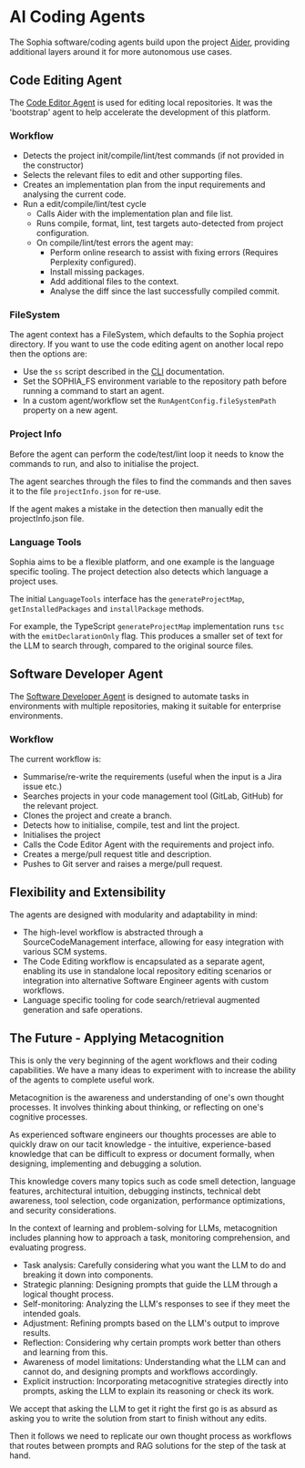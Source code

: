 # AI Coding Agents

The Sophia software/coding agents build upon the project [Aider](https://aider.chat/), providing additional layers around it for more autonomous use cases.

## Code Editing Agent

The [Code Editor Agent](https://github.com/TrafficGuard/nous/blob/main/src/swe/codeEditingAgent.ts) is used for editing local repositories. It was the 'bootstrap' agent to help accelerate the development of this platform.

### Workflow

- Detects the project init/compile/lint/test commands (if not provided in the constructor)
- Selects the relevant files to edit and other supporting files.
- Creates an implementation plan from the input requirements and analysing the current code.
- Run a edit/compile/lint/test cycle
    - Calls Aider with the implementation plan and file list.
    - Runs compile, format, lint, test targets auto-detected from project configuration.
    - On compile/lint/test errors the agent may:
        - Perform online research to assist with fixing errors (Requires Perplexity configured).
        - Install missing packages.
        - Add additional files to the context.
        - Analyse the diff since the last successfully compiled commit.

### FileSystem

The agent context has a FileSystem, which defaults to the Sophia project directory. If you want to use the code editing agent
on another local repo then the options are:

- Use the `ss` script described in the [CLI](cli.md) documentation.
- Set the SOPHIA_FS environment variable to the repository path before running a command to start an agent.
- In a custom agent/workflow set the `RunAgentConfig.fileSystemPath` property on a new agent.

### Project Info

Before the agent can perform the code/test/lint loop it needs to know the commands to run, and also to initialise the project.

The agent searches through the files to find the commands and then saves it to the file `projectInfo.json` for re-use.

If the agent makes a mistake in the detection then manually edit the projectInfo.json file.

### Language Tools
 
Sophia aims to be a flexible platform, and one example is the language specific tooling. The project detection also detects which language a project uses.

The initial `LanguageTools` interface has the `generateProjectMap`, `getInstalledPackages` and `installPackage` methods.

For example, the TypeScript `generateProjectMap` implementation runs `tsc` with the `emitDeclarationOnly` flag. This produces a smaller set of text for the LLM to search through, compared to the original source files.


## Software Developer Agent

The [Software Developer Agent](https://github.com/TrafficGuard/nous/blob/main/src/swe/softwareDeveloperAgent.ts) is designed to automate tasks in environments with multiple repositories, making it suitable for enterprise environments. 

### Workflow

The current workflow is:

- Summarise/re-write the requirements (useful when the input is a Jira issue etc.)
- Searches projects in your code management tool (GitLab, GitHub) for the relevant project.
- Clones the project and create a branch.
- Detects how to initialise, compile, test and lint the project.
- Initialises the project
- Calls the Code Editor Agent with the requirements and project info.
- Creates a merge/pull request title and description.
- Pushes to Git server and raises a merge/pull request.


## Flexibility and Extensibility

The agents are designed with modularity and adaptability in mind:

- The high-level workflow is abstracted through a SourceCodeManagement interface, allowing for easy integration with various SCM systems.
- The Code Editing workflow is encapsulated as a separate agent, enabling its use in standalone local repository editing scenarios or integration into alternative Software Engineer agents with custom workflows.
- Language specific tooling for code search/retrieval augmented generation and safe operations.

## The Future - Applying Metacognition

This is only the very beginning of the agent workflows and their coding capabilities. We have a many ideas to experiment with to increase the ability of the agents to complete useful work.

Metacognition is the awareness and understanding of one's own thought processes. It involves thinking about thinking, or reflecting on one's cognitive processes.

As experienced software engineers our thoughts processes are able to quickly draw on our tacit knowledge - the intuitive, experience-based knowledge that can be difficult to express or document formally, when designing, implementing and debugging a solution.

This knowledge covers many topics such as code smell detection, language features, architectural intuition, debugging instincts, technical debt awareness, tool selection, code organization, performance optimizations, and security considerations.

In the context of learning and problem-solving for LLMs, metacognition includes planning how to approach a task, monitoring comprehension, and evaluating progress.

- Task analysis: Carefully considering what you want the LLM to do and breaking it down into components.
- Strategic planning: Designing prompts that guide the LLM through a logical thought process.
- Self-monitoring: Analyzing the LLM's responses to see if they meet the intended goals.
- Adjustment: Refining prompts based on the LLM's output to improve results.
- Reflection: Considering why certain prompts work better than others and learning from this.
- Awareness of model limitations: Understanding what the LLM can and cannot do, and designing prompts and workflows accordingly.
- Explicit instruction: Incorporating metacognitive strategies directly into prompts, asking the LLM to explain its reasoning or check its work.

We accept that asking the LLM to get it right the first go is as absurd as asking you to write the solution from start to finish without any edits.

Then it follows we need to replicate our own thought process as workflows that routes between prompts and RAG solutions for the step of the task at hand.

<!--
## AI-editing friendly code

There are some suggestions to follow to writing code that is amendable to AI editing.

TypeScript 5.5 introduced a new compiler option called [Isolated Declarations](https://devblogs.microsoft.com/typescript/announcing-typescript-5-5/#isolated-declarations)
-->
